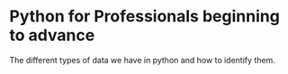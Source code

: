 # Python for Professionals beginning to advance
The different types of data we have in python and how to identify them.
